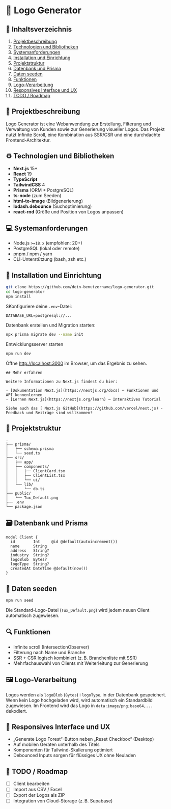 # 📘 Logo Generator

## 🧭 Inhaltsverzeichnis

1. [Projektbeschreibung](#projektbeschreibung)
2. [Technologien und Bibliotheken](#technologien-und-bibliotheken)
3. [Systemanforderungen](#systemanforderungen)
4. [Installation und Einrichtung](#installation-und-einrichtung)
5. [Projektstruktur](#projektstruktur)
6. [Datenbank und Prisma](#datenbank-und-prisma)
7. [Daten seeden](#daten-seeden)
8. [Funktionen](#funktionen)
9. [Logo-Verarbeitung](#logo-verarbeitung)
10. [Responsives Interface und UX](#responsives-interface-und-ux)
11. [TODO / Roadmap](#todo--roadmap)

## 📝 Projektbeschreibung

Logo Generator ist eine Webanwendung zur Erstellung, Filterung und Verwaltung von Kunden sowie zur Generierung visueller Logos. Das Projekt nutzt Infinite Scroll, eine Kombination aus SSR/CSR und eine durchdachte Frontend-Architektur.

## ⚙️ Technologien und Bibliotheken

- **Next.js** 15+
- **React** 19
- **TypeScript**
- **TailwindCSS** 4
- **Prisma** (ORM + PostgreSQL)
- **ts-node** (zum Seeden)
- **html-to-image** (Bildgenerierung)
- **lodash.debounce** (Suchoptimierung)
- **react-rnd** (Größe und Position von Logos anpassen)

## 💻 Systemanforderungen

- Node.js `>=18.x` (empfohlen: 20+)
- PostgreSQL (lokal oder remote)
- pnpm / npm / yarn
- CLI-Unterstützung (bash, zsh etc.)

## 🚀 Installation und Einrichtung

```bash
git clone https://github.com/dein-benutzername/logo-generator.git
cd logo-generator
npm install
```

SKonfiguriere deine `.env`-Datei:

```
DATABASE_URL=postgresql://...
```

Datenbank erstellen und Migration starten:

```bash
npx prisma migrate dev --name init
```

Entwicklungsserver starten

```bash
npm run dev
```

Öffne [http://localhost:3000](http://localhost:3000) im Browser, um das Ergebnis zu sehen.

```
## Mehr erfahren

Weitere Informationen zu Next.js findest du hier:

- [Dokumentation Next.js](https://nextjs.org/docs) – Funktionen und API kennenlernen
- [Lernen Next.js](https://nextjs.org/learn) – Interaktives Tutorial

Siehe auch das [ Next.js GitHub](https://github.com/vercel/next.js) - Feedback und Beiträge sind willkommen!
```

## 📁 Projektstruktur

```
.
├── prisma/
│   ├── schema.prisma
│   └── seed.ts
├── src/
│   ├── app/
│   ├── components/
│   │   ├── ClientCard.tsx
│   │   ├── ClientList.tsx
│   │   └── ui/
│   └── lib/
│       └── db.ts
├── public/
│   └── Tux_Default.png
├── .env
└── package.json
```

## 🗃️ Datenbank und Prisma

```prisma
model Client {
  id        Int     @id @default(autoincrement())
  name      String
  address   String?
  industry  String?
  logoBlob  Bytes?
  logoType  String?
  createdAt DateTime @default(now())
}
```

## 🌱 Daten seeden

```bash
npm run seed
```

Die Standard-Logo-Datei (`Tux_Default.png`) wird jedem neuen Client automatisch zugewiesen.

## 🔍 Funktionen

- Infinite scroll (IntersectionObserver)
- Filterung nach Name und Branche
- SSR + CSR logisch kombiniert (z. B. Branchenliste mit SSR)
- Mehrfachauswahl von Clients mit Weiterleitung zur Generierung

## 🖼️ Logo-Verarbeitung

Logos werden als `logoBlob` (`Bytes`) i `logoType`. in der Datenbank gespeichert.
Wenn kein Logo hochgeladen wird, wird automatisch ein Standardbild zugewiesen.
Im Frontend wird das Logo in `data:image/png;base64,...` dekodiert.

## 📱 Responsives Interface und UX

- „Generate Logo Forest“-Button neben „Reset Checkbox“ (Desktop)
- Auf mobilen Geräten unterhalb des Titels
- Komponenten für Tailwind-Skalierung optimiert
- Debounced Inputs sorgen für flüssiges UX ohne Neuladen

## 🧩 TODO / Roadmap

- [ ] Client bearbeiten
- [ ] Import aus CSV / Excel
- [ ] Export der Logos als ZIP
- [ ] Integration von Cloud-Storage (z. B. Supabase)
